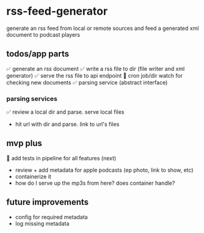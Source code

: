 # rss-feed-generator
generate an rss feed from local or remote sources and feed a generated xml document to podcast players

## todos/app parts
✅ generate an rss document
✅ write a rss file to dir (file writer and xml generator)
✅ serve the rss file to api endpoint
🚨 cron job/dir watch for checking new documents
✅ parsing service (abstract interface)

### parsing services
✅ review a local dir and parse. serve local files
- hit url with dir and parse. link to url's files

## mvp plus
🚨 add tests in pipeline for all features (next)
- review + add metadata for apple podcasts (ep photo, link to show, etc)
- containerize it
- how do I serve up the mp3s from here? does container handle?

## future improvements
- config for required metadata
- log missing metadata